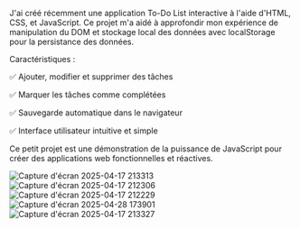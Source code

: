J'ai créé récemment une application To-Do List interactive à l'aide d'HTML, CSS, et JavaScript. Ce projet m'a aidé à approfondir mon expérience de manipulation du DOM et stockage local des données avec localStorage pour la persistance des données.

Caractéristiques :

✅ Ajouter, modifier et supprimer des tâches

✅ Marquer les tâches comme complétées

✅ Sauvegarde automatique dans le navigateur

✅ Interface utilisateur intuitive et simple

Ce petit projet est une démonstration de la puissance de JavaScript pour créer des applications web fonctionnelles et réactives.




![Capture d'écran 2025-04-17 213313](https://github.com/user-attachments/assets/5cf4b330-1ea9-4db0-928d-cff91113d9d2)
![Capture d'écran 2025-04-17 212306](https://github.com/user-attachments/assets/54c6f430-23a0-47c6-857e-950f03ab779e)
![Capture d'écran 2025-04-17 212229](https://github.com/user-attachments/assets/cc5c6df2-da7d-49b3-9663-310618dd3046)
![Capture d'écran 2025-04-28 173901](https://github.com/user-attachments/assets/57679961-1df3-43f4-a219-b7711ea819fb)
![Capture d'écran 2025-04-17 213327](https://github.com/user-attachments/assets/17635b5a-64d1-4fb9-a169-eac3399f7a64)
